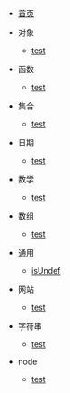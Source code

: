 - [首页](README.md) 

- 对象

	- [test](对象/test.md)


- 函数

	- [test](函数/test.md)


- 集合

	- [test](集合/test.md)


- 日期

	- [test](日期/test.md)


- 数学

	- [test](数学/test.md)


- 数组

	- [test](数组/test.md)


- 通用

	- [isUndef](通用/isUndef.md)


- 网站

	- [test](网站/test.md)


- 字符串

	- [test](字符串/test.md)


- node

	- [test](node/test.md)


